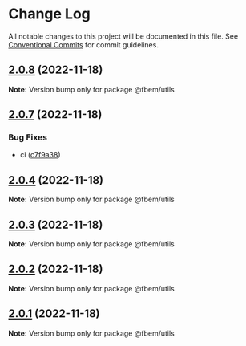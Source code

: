 # Change Log

All notable changes to this project will be documented in this file.
See [Conventional Commits](https://conventionalcommits.org) for commit guidelines.

## [2.0.8](https://github.com/yungvldai/fbem/compare/@fbem/utils@2.0.7...@fbem/utils@2.0.8) (2022-11-18)

**Note:** Version bump only for package @fbem/utils

## [2.0.7](https://github.com/yungvldai/fbem/compare/@fbem/utils@2.0.4...@fbem/utils@2.0.7) (2022-11-18)

### Bug Fixes

- ci ([c7f9a38](https://github.com/yungvldai/fbem/commit/c7f9a380a75ca0a93616842b5f9b2297143c8f1c))

## [2.0.4](https://github.com/yungvldai/fbem/compare/@fbem/utils@2.0.0...@fbem/utils@2.0.4) (2022-11-18)

**Note:** Version bump only for package @fbem/utils

## [2.0.3](https://github.com/yungvldai/fbem/compare/@fbem/utils@2.0.0...@fbem/utils@2.0.3) (2022-11-18)

**Note:** Version bump only for package @fbem/utils

## [2.0.2](https://github.com/yungvldai/fbem/compare/@fbem/utils@2.0.0...@fbem/utils@2.0.2) (2022-11-18)

**Note:** Version bump only for package @fbem/utils

## [2.0.1](https://github.com/yungvldai/fbem/compare/@fbem/utils@2.0.0...@fbem/utils@2.0.1) (2022-11-18)

**Note:** Version bump only for package @fbem/utils

